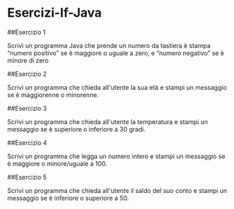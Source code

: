 # Esercizi-If-Java

##Esercizio 1

Scrivi un programma Java che prende un numero da tastiera è stampa “numero positivo” se è maggiore o uguale a zero, e “numero negativo” se è minore di zero

##Esercizio 2

Scrivi un programma che chieda all'utente la sua età e stampi un messaggio se è maggiorenne o minorenne.

##Esercizio 3

Scrivi un programma che chieda all'utente la temperatura e stampi un messaggio se è superiore o inferiore a 30 gradi.

##Esercizio 4

Scrivi un programma che legga un numero intero e stampi un messaggio se è maggiore o minore/uguale a 100.

##Esercizio 5

Scrivi un programma che chieda all'utente il saldo del suo conto e stampi un messaggio se è inferiore o superiore a 50.
